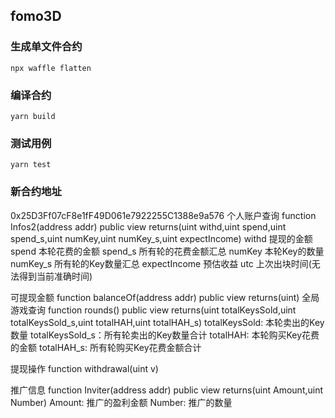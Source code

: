 ## fomo3D
### 生成单文件合约
``` shell
npx waffle flatten

```

### 编译合约
``` shell
yarn build

```


### 测试用例
``` shell
yarn test

```
### 新合约地址
0x25D3Ff07cF8e1fF49D061e7922255C1388e9a576
个人账户查询
function Infos2(address addr) public view returns(uint withd,uint spend,uint spend_s,uint numKey,uint numKey_s,uint expectIncome)
withd 提现的金额
spend 本轮花费的金额
spend_s 所有轮的花费金额汇总
numKey 本轮Key的数量
numKey_s 所有轮的Key数量汇总
expectIncome 预估收益 
utc 上次出块时间(无法得到当前准确时间)

可提现金额
function balanceOf(address addr) public view returns(uint)
全局游戏查询
function rounds() public view returns(uint totalKeysSold,uint totalKeysSold_s,uint totalHAH,uint totalHAH_s) 
totalKeysSold: 本轮卖出的Key数量
totalKeysSold_s：所有轮卖出的Key数量合计
totalHAH: 本轮购买Key花费的金额
totalHAH_s:  所有轮购买Key花费金额合计

提现操作
function withdrawal(uint v)

推广信息
function Inviter(address addr) public view returns(uint Amount,uint Number)
Amount: 推广的盈利金额
Number: 推广的数量
